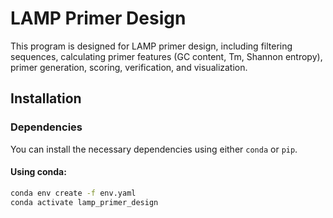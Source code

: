 # LAMP Primer Design

This program is designed for LAMP primer design, including filtering sequences, calculating primer features (GC content, Tm, Shannon entropy), primer generation, scoring, verification, and visualization.

## Installation

### Dependencies

You can install the necessary dependencies using either `conda` or `pip`.

#### Using conda:
```bash
conda env create -f env.yaml
conda activate lamp_primer_design
